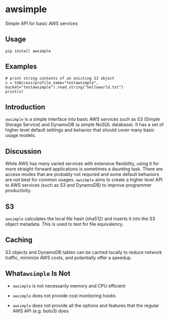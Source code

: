 # awsimple

Simple API for basic AWS services

## Usage

    pip install awsimple

## Examples

    # print string contents of an existing S3 object
    s = S3Access(profile_name="testawsimple", bucket="testawsimple").read_string("helloworld.txt")
    print(s)

## Introduction

`awsimple` is a simple interface into basic AWS services such as S3 (Simple Storage Service) and
DynamoDB (a simple NoSQL database).  It has a set of higher level default settings and behavior
that should cover many basic usage models.

## Discussion

While AWS has many varied services with extensive flexibility, using it for more straight-forward 
applications is sometimes a daunting task. There are access modes that are probably not requried 
and some default behaviors are not best for common usages.  `awsimple` aims to create a higher 
level API to AWS services (such as S3 and DynamoDB) to improve programmer productivity.

## S3

`awsimple` calculates the local file hash (sha512) and inserts it into the S3 object metadata.  This is used
to test for file equivalency.

## Caching

S3 objects and DynamoDB tables can be cached locally to reduce network traffic, minimize AWS costs, 
and potentially offer a speedup.

## What`awsimple` Is Not

- `awsimple` is not necessarily memory and CPU efficient

- `awsimple` does not provide cost monitoring hooks

- `awsimple` does not provide all the options and features that the regular AWS API (e.g. boto3) does
